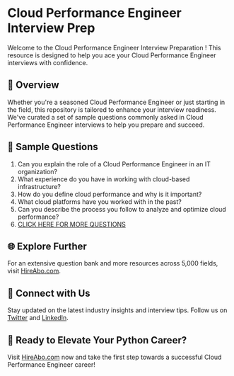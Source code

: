 # Cloud Performance Engineer Interview Prep

Welcome to the Cloud Performance Engineer Interview Preparation ! This resource is designed to help you ace your Cloud Performance Engineer interviews with confidence.

## 🚀 Overview

Whether you're a seasoned Cloud Performance Engineer or just starting in the field, this repository is tailored to enhance your interview readiness. We've curated a set of sample questions commonly asked in Cloud Performance Engineer interviews to help you prepare and succeed.

## 📝 Sample Questions

1. Can you explain the role of a Cloud Performance Engineer in an IT organization?
2. What experience do you have in working with cloud-based infrastructure?
3. How do you define cloud performance and why is it important?
4. What cloud platforms have you worked with in the past?
5. Can you describe the process you follow to analyze and optimize cloud performance?
6. [CLICK HERE FOR MORE QUESTIONS](https://hireabo.com/job/0_4_21/Cloud%20Performance%20Engineer)

## 🌐 Explore Further

For an extensive question bank and more resources across 5,000 fields, visit [HireAbo.com](https://www.hireabo.com).

## 📱 Connect with Us

Stay updated on the latest industry insights and interview tips. Follow us on [Twitter](https://twitter.com/hireabo) and [LinkedIn](https://www.linkedin.com/in/hire-abo-3609972a8/).

## 🚀 Ready to Elevate Your Python Career?

Visit [HireAbo.com](https://www.hireabo.com) now and take the first step towards a successful Cloud Performance Engineer career!